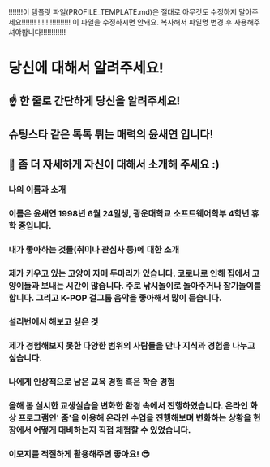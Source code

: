 !!!!!!!이 템플릿 파일(PROFILE_TEMPLATE.md)은 절대로 아무것도 수정하지 말아주세요!!!!!!!
!!!!!!!!!!!!!!!! 이 파일을 수정하시면 안돼요. 복사해서 파일명 변경 후 사용해주셔야합니다!!!!!!!!!!!!

# 당신에 대해서 알려주세요!

## ☝️ 한 줄로 간단하게 당신을 알려주세요!
## 슈팅스타 같은 톡톡 튀는 매력의 윤새연 입니다!

## 🙌 좀 더 자세하게 자신이 대해서 소개해 주세요 :)

### 나의 이름과 소개
### 이름은 윤새연 1998년 6월 24일생, 광운대학교 소프트웨어학부 4학년 휴학 중입니다. 

### 내가 좋아하는 것들(취미나 관심사 등)에 대한 소개
### 제가 키우고 있는 고양이 자매 두마리가 있습니다. 코로나로 인해 집에서 고양이들과 보내는 시간이 많습니다. 주로 낚시놀이로 놀아주거나 잡기놀이를 합니다. 그리고 K-POP 걸그룹 음악을 좋아해서 많이 듣습니다.

### 설리번에서 해보고 싶은 것
### 제가 경험해보지 못한 다양한 범위의 사람들을 만나 지식과 경험을 나누고 싶습니다.

### 나에게 인상적으로 남은 교육 경험 혹은 학습 경험
### 올해 봄 실시한 교생실습을 변화한 환경 속에서 진행하였습니다. 온라인 화상 프로그램인' 줌'을 이용해 온라인 수업을 진행해보며 변화하는 상황을 현장에서 어떻게 대비하는지 직접 체험할 수 있었습니다. 

### 이모지를 적절하게 활용해주면 좋아요! 😎
